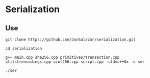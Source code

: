 # Serialization

## Use

`git clone https://github.com/JonSalazar/serialization.git`

`cd serialization`

`g++ main.cpp sha256.cpp primitives/transaction.cpp utilstrencodings.cpp uint256.cpp script.cpp -std=c++0x -o ser`

`./ser`
